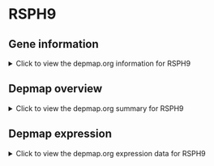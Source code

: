 <h1>RSPH9</h1>

<h2>Gene information</h2>
<details>
  <summary>Click to view the depmap.org information for RSPH9</summary>
  <iframe src="https://depmap.org/portal/gene/RSPH9?tab=about" style="border:none;width:100%;height:800px"></iframe>
</details>

<h2>Depmap overview</h2>
<details>
  <summary>Click to view the depmap.org summary for RSPH9</summary>
  <iframe src="https://depmap.org/portal/gene/RSPH9?tab=overview" style="border:none;width:100%;height:800px"></iframe>
</details>

<h2>Depmap expression</h2>
<details>
  <summary>Click to view the depmap.org expression data for RSPH9</summary>
  <iframe src="https://depmap.org/portal/gene/RSPH9?tab=characterization" style="border:none;width:100%;height:800px"></iframe>
</details>


<!--
<h2>Reactome Pathway diagram</h2>
<details>
  <summary>Click to view Reactome pathway for RSPH9</summary>
  PNAME
</details>
-->


